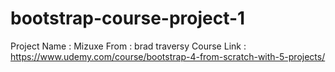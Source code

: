 # bootstrap-course-project-1
Project Name : Mizuxe 
From : brad traversy
Course Link : https://www.udemy.com/course/bootstrap-4-from-scratch-with-5-projects/

